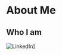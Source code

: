 # About Me
## Who I am
![LinkedIn](https://img.shields.io/badge/LinkedIn-000000?style=for-the-badge&logo=LinkedIn&logoColor=blue)]
